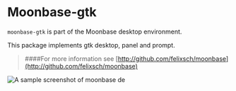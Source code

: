 # Moonbase-gtk

`moonbase-gtk` is part of the Moonbase desktop environment.

This package implements gtk desktop, panel and prompt.



>####For more information see [http://github.com/felixsch/moonbase](http://github.com/felixsch/moonbase)

![A sample screenshot of moonbase de](http://none.io/share/moonbase1.png)
